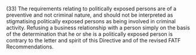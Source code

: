 (33) The requirements relating to politically exposed persons are of a preventive and not criminal nature, and should not be interpreted as stigmatising politically exposed persons as being involved in criminal activity. Refusing a business relationship with a person simply on the basis of the determination that he or she is a politically exposed person is contrary to the letter and spirit of this Directive and of the revised FATF Recommendations.